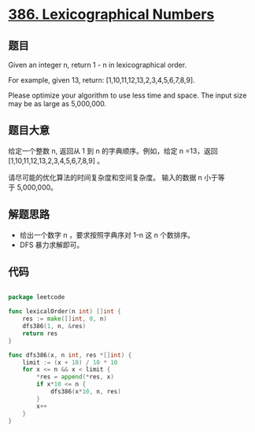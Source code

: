 # [386. Lexicographical Numbers](https://leetcode.com/problems/lexicographical-numbers/)


## 题目

Given an integer n, return 1 - n in lexicographical order.

For example, given 13, return: [1,10,11,12,13,2,3,4,5,6,7,8,9].

Please optimize your algorithm to use less time and space. The input size may be as large as 5,000,000.


## 题目大意

给定一个整数 n, 返回从 1 到 n 的字典顺序。例如，给定 n =13，返回 [1,10,11,12,13,2,3,4,5,6,7,8,9] 。

请尽可能的优化算法的时间复杂度和空间复杂度。 输入的数据 n 小于等于 5,000,000。



## 解题思路


- 给出一个数字 n ，要求按照字典序对 1-n 这 n 个数排序。
- DFS 暴力求解即可。


## 代码

```go

package leetcode

func lexicalOrder(n int) []int {
	res := make([]int, 0, n)
	dfs386(1, n, &res)
	return res
}

func dfs386(x, n int, res *[]int) {
	limit := (x + 10) / 10 * 10
	for x <= n && x < limit {
		*res = append(*res, x)
		if x*10 <= n {
			dfs386(x*10, n, res)
		}
		x++
	}
}

```